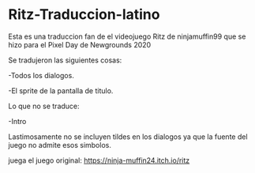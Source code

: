 # Ritz-Traduccion-latino

Esta es una traduccion fan de el videojuego Ritz de ninjamuffin99 que se hizo para el Pixel Day de Newgrounds 2020


Se tradujeron las siguientes cosas:

-Todos los dialogos.

-El sprite de la pantalla de titulo.

Lo que no se traduce:

-Intro

Lastimosamente no se incluyen tildes en los dialogos ya que la fuente del juego no admite esos simbolos.

juega el juego original: https://ninja-muffin24.itch.io/ritz
